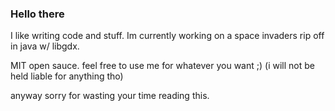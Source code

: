 ### Hello there ###


I like writing code and stuff. 
Im currently working on a space invaders rip off in java w/ libgdx.

MIT open sauce. feel free to use me for whatever you want ;)
(i will not be held liable for anything tho)

anyway sorry for wasting your time reading this.
